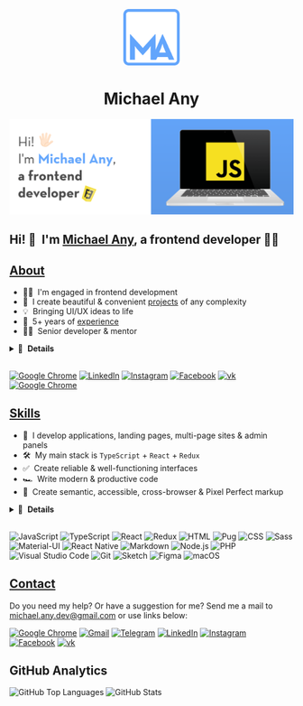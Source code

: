 <p align="center">
  <a href="https://michaelany.com" rel="noopener" target="_blank">
    <img width="100" src="./public/assets/logo.svg" alt="Logo" />
  </a>
</p>

<h1 align="center">Michael Any</h1>

![Banner](./public/assets/preview@2x.png)

## Hi! 👋 &nbsp;I'm [Michael Any](website), a frontend developer 👨‍💻

## [About](https://michaelany.com/about)

- 👨‍💻 &nbsp;I'm engaged in frontend development
- 🚀 &nbsp;I create beautiful & convenient [projects](https://michaelany.com/portfolio) of any complexity
- 💡 &nbsp;Bringing UI/UX ideas to life
- 💼 &nbsp;5+ years of [experience](https://michaelany.com/experience)
- 👨‍🏫 &nbsp;Senior developer & mentor

<details>
  <summary>🔽 &nbsp;<strong>Details</strong></summary>

- 👔 &nbsp;Organized & standalone
- 🤓 &nbsp;Love to code
- 🌱 &nbsp;Constantly evolving
- 📐 &nbsp;Prone to perfectionism
- 🎓 &nbsp;Two higher educations
- 🏃‍♂️ &nbsp;Sports lover
- ⛰ &nbsp;Traveler
- 👫 &nbsp;Happy husband
- ☕️ &nbsp;Coffee lover

</details>&nbsp;

[<img src="https://img.shields.io/badge/-Michael_Any-568bd0?logo=google-chrome&logoColor=white" alt="Google Chrome" />](website)
[<img src="https://img.shields.io/badge/-LinkedIn-0a66c2?logo=linkedin&logoColor=white" alt="LinkedIn" />](linkedIn)
[<img src="https://img.shields.io/badge/-Instagram-e4405f?logo=instagram&logoColor=white" alt="Instagram" />](instagram)
[<img src="https://img.shields.io/badge/-Facebook-1877f2?logo=facebook&logoColor=white" alt="Facebook" />](facebook)
[<img src="https://img.shields.io/badge/-VK-4680c2?logo=vk&logoColor=white" alt="vk" />](vk)
[<img src="https://img.shields.io/badge/-7glyphs_team-acf7d0?logo=google-chrome&logoColor=282828" alt="Google Chrome" />](https://7glyphs.com/agency/team)

## [Skills](https://michaelany.com/skills)

- 👾 &nbsp;I develop applications, landing pages, multi-page sites & admin panels
- 🛠 &nbsp;My main stack is `TypeScript` + `React` + `Redux`
- ✅ &nbsp;Create reliable & well-functioning interfaces
- 🏎 &nbsp;Write modern & productive code
- 🎨 &nbsp;Create semantic, accessible, cross-browser & Pixel Perfect markup

<details>
  <summary>🔽 &nbsp;<strong>Details</strong></summary>

- 🧠 &nbsp;Choose a simple & effective way to solve the problem
- 🧩 &nbsp;Use a large number of patterns & techniques
- 🧱 &nbsp;Build a modular & optimal project architecture
- 🔧 &nbsp;Use modern frameworks, libraries, and tools
- 📱 &nbsp;Implement responsive interface & animations
- 🧹 &nbsp;Follow a single style of writing clean code
- 🔬 &nbsp;Refactor, optimize & test
- 📒 &nbsp;Planning, decomposing & documenting
- 🐣 &nbsp;Make code reviews & teach

</details>&nbsp;

![JavaScript](https://img.shields.io/badge/-JavaScript-282828?logo=javascript&logoColor=f7df1e)
![TypeScript](https://img.shields.io/badge/-TypeScript-282828?logo=typescript&logoColor=3178c6)
![React](https://img.shields.io/badge/-React-282828?logo=react&logoColor=61dafb)
![Redux](https://img.shields.io/badge/-Redux-282828?logo=redux&logoColor=764abc)
![HTML](https://img.shields.io/badge/-HTML-282828?logo=html5&logoColor=e34f26)
![Pug](https://img.shields.io/badge/-Pug-282828?logo=pug&logoColor=a86454)
![CSS](https://img.shields.io/badge/-CSS-282828?logo=css3&logoColor=1572b6)
![Sass](https://img.shields.io/badge/-Sass-282828?logo=sass&logoColor=cc6699)
![Material-UI](https://img.shields.io/badge/-Material_UI-282828?logo=material-ui&logoColor=0081cb)
![React Native](https://img.shields.io/badge/-React_Native-282828?logo=react&logoColor=61dafb)
![Markdown](https://img.shields.io/badge/-Markdown-282828?logo=markdown&logoColor=white)
![Node.js](https://img.shields.io/badge/-Node.js-282828?logo=node.js&logoColor=339933)
![PHP](https://img.shields.io/badge/-PHP-282828?logo=php&logoColor=777bb4)
![Visual Studio Code](https://img.shields.io/badge/-Visual_Studio_Code-282828?logo=visual-studio-code&logoColor=007acc)
![Git](https://img.shields.io/badge/-Git-282828?logo=git&logoColor=f05032)
![Sketch](https://img.shields.io/badge/-Sketch-282828?logo=sketch&logoColor=f7b500)
![Figma](https://img.shields.io/badge/-Figma-282828?logo=figma&logoColor=f24e1e)
![macOS](https://img.shields.io/badge/-macOS-282828?logo=macos&logoColor=white)

## [Contact](https://michaelany.com/contact)

Do you need my help? Or have a suggestion for me? Send me a mail to michael.any.dev@gmail.com or use links below:

[<img src="https://img.shields.io/badge/-Michael_Any_Contact-5eb070?logo=google-chrome&logoColor=white" alt="Google Chrome" />](website)
[<img src="https://img.shields.io/badge/-Gmail-ea4335?logo=gmail&logoColor=white" alt="Gmail" />](mailto:michael.any.dev@gmail.com)
[<img src="https://img.shields.io/badge/-Telegram-26a5e4?logo=telegram&logoColor=white" alt="Telegram" />](https://t.me/mclananiev)
[<img src="https://img.shields.io/badge/-LinkedIn-0a66c2?logo=linkedin&logoColor=white" alt="LinkedIn" />](linkedIn)
[<img src="https://img.shields.io/badge/-Instagram-e4405f?logo=instagram&logoColor=white" alt="Instagram" />](instagram)
[<img src="https://img.shields.io/badge/-Facebook-1877f2?logo=facebook&logoColor=white" alt="Facebook" />](facebook)
[<img src="https://img.shields.io/badge/-VK-4680c2?logo=vk&logoColor=white" alt="vk" />](vk)

## GitHub Analytics

<img src="https://github-readme-stats.vercel.app/api/top-langs/?username=michaelany&layout=compact&theme=tokyonight" alt="GitHub Top Languages" />
<img src="https://github-readme-stats.vercel.app/api?username=michaelany&hide=prs,issues,contribs&show_icons=true&theme=tokyonight" alt="GitHub Stats" />

[website]: https://michaelany.com
[linkedin]: https://linkedin.com/mclananiev
[instagram]: https://instagram.com/mclananiev
[facebook]: https://facebook.com/mclananiev
[vk]: https://vk.com/mclananiev
